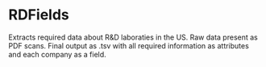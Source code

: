 RDFields
========

Extracts required data about R&D laboraties in the US. Raw data present as PDF scans. Final output as .tsv with all required information as attributes and each company as a field.
